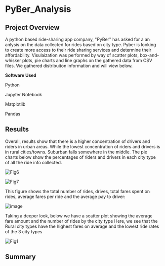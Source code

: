 # PyBer_Analysis #

## **Project Overview** ##

A python based ride-sharing app company, "PyBer" has asked for a an anlysis on the data collected for rides based on city type. Pyber is looking to create more access to their ride sharing services and determine their affordability. Visulaization was performed by way of scatter plots, box-and-whisker plots, pie charts and line graphs on the gathered data from CSV files. We gathered distribuiton information and will view below. 


**Software Used**

Python

Jupyter Notebook

Matplotlib

Pandas

## **Results** ##

Overall, results show that there is a higher concentration of drivers and riders in urban areas. While the lowest concentration of riders and drivers is in rural cities/towns. Suburban falls somewhere in the middle. The pie charts below show the percentages of riders and drivers in each city type of all the ride info collected.


![Fig6](https://user-images.githubusercontent.com/99927324/164956609-5bfda461-dbb4-443b-adff-59c5485fa7b2.png)

![Fig7](https://user-images.githubusercontent.com/99927324/164956612-04d20a0f-f0a6-4c05-977b-f4822fc7fee8.png)

This figure shows the total number of rides, drives, total fares spent on rides, average fares per ride and the average pay to driver:

![image](https://user-images.githubusercontent.com/99927324/164956780-dcfdaf85-280a-48a1-a497-cad6b0a68c1f.png)


Taking a deeper look, below we have a scatter plot showing the average fare amount and the number of rides by the city type
Here, we see that the Rural city types have the highest fares on average and the lowest ride rates of the 3 city types

![Fig1](https://user-images.githubusercontent.com/99927324/164956666-d16547e6-9bd0-4d24-9ea1-93f7e18def8d.png)



## **Summary** ##
